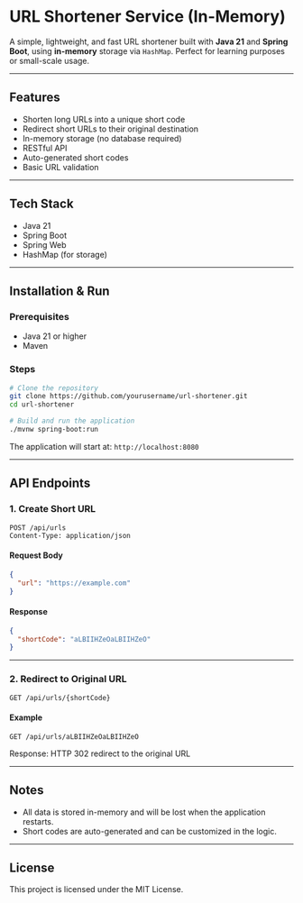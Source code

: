 # URL Shortener Service (In-Memory)

A simple, lightweight, and fast URL shortener built with **Java 21** and **Spring Boot**, using **in-memory** storage via `HashMap`. Perfect for learning purposes or small-scale usage.

---

## Features

- Shorten long URLs into a unique short code  
- Redirect short URLs to their original destination  
- In-memory storage (no database required)  
- RESTful API  
- Auto-generated short codes  
- Basic URL validation  

---

## Tech Stack

- Java 21  
- Spring Boot  
- Spring Web  
- HashMap (for storage)  

---

## Installation & Run

### Prerequisites

- Java 21 or higher  
- Maven  

### Steps

```bash
# Clone the repository
git clone https://github.com/yourusername/url-shortener.git
cd url-shortener

# Build and run the application
./mvnw spring-boot:run
```

The application will start at: `http://localhost:8080`

---

## API Endpoints

### 1. Create Short URL

```http
POST /api/urls
Content-Type: application/json
```

#### Request Body

```json
{
  "url": "https://example.com"
}
```

#### Response

```json
{
  "shortCode": "aLBIIHZeOaLBIIHZeO"
}
```

---

### 2. Redirect to Original URL

```http
GET /api/urls/{shortCode}
```

#### Example

```http
GET /api/urls/aLBIIHZeOaLBIIHZeO
```

Response: HTTP 302 redirect to the original URL

---

## Notes

- All data is stored in-memory and will be lost when the application restarts.  
- Short codes are auto-generated and can be customized in the logic.  

---

## License

This project is licensed under the MIT License.
